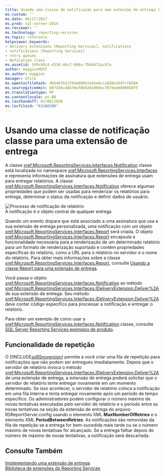 ```yaml
---
title: Usando uma classe de notificação para uma extensão de entrega | Microsoft Docs
ms.custom: ''
ms.date: 04/27/2017
ms.prod: sql-server-2014
ms.reviewer: ''
ms.technology: reporting-services
ms.topic: reference
helpviewer_keywords:
- delivery extensions [Reporting Services], notifications
- notifications [Reporting Services]
- retry queues
- Nofication class
ms.assetid: 549c40c4-d33d-46c2-9d6a-7bbb671ac67a
author: maggiesMSFT
ms.author: maggies
manager: kfile
ms.openlocfilehash: db6467b21f84a80bb14a5e6ccad30e16d7cfb584
ms.sourcegitcommit: b87d36c46b39af8b929ad94ec707dee8800950f5
ms.translationtype: MT
ms.contentlocale: pt-BR
ms.lasthandoff: 02/08/2020
ms.locfileid: "63180390"
---
```

# <a name="using-a-notification-class-for-a-delivery-extension"></a>Usando uma classe de notificação classe para uma extensão de entrega
  A classe <xref:Microsoft.ReportingServices.Interfaces.Notification> classe está localizada no namespace <xref:Microsoft.ReportingServices.Interfaces> e representa informações de assinatura que extensões de entrega usam para entregar relatórios. A classe <xref:Microsoft.ReportingServices.Interfaces.Notification> oferece algumas propriedades que podem ser usadas para renderizar os relatórios para entrega, determinar o status da notificação e definir dados de usuário.  
  
 ![Processo de notificação de relatório](../../media/bk-ext-03.gif "Processo de notificação de relatório")  
A notificação é o objeto central de qualquer entrega  
  
 Quando um evento dispara que está associado a uma assinatura que usa a sua extensão de entrega personalizada, uma notificação com um objeto <xref:Microsoft.ReportingServices.Interfaces.Report> será criada. O objeto <xref:Microsoft.ReportingServices.Interfaces.Report> encapsula a funcionalidade necessária para a renderização de um determinado relatório para um formato de renderização suportado e contém propriedades específicas do relatório, como a URL para o relatório no servidor e o nome do relatório. Para obter mais informações sobre a classe <xref:Microsoft.ReportingServices.Interfaces.Report>, consulte [Usando a classe Report para uma extensão de entrega](../delivery-extension/using-the-report-class-for-a-delivery-extension.md).  
  
 Você passa o objeto <xref:Microsoft.ReportingServices.Interfaces.Notification> ao método <xref:Microsoft.ReportingServices.Interfaces.IDeliveryExtension.Deliver%2A> de sua extensão de entrega. Seu método <xref:Microsoft.ReportingServices.Interfaces.IDeliveryExtension.Deliver%2A> deve conter código específico para processar a notificação e entregar o relatório.  
  
 Para obter um exemplo de como usar a <xref:Microsoft.ReportingServices.Interfaces.Notification> classe, consulte [SQL Server Reporting Services exemplos de produto](https://go.microsoft.com/fwlink/?LinkId=177889).  
  
## <a name="retry-functionality"></a>Funcionalidade de repetição  
 O [!INCLUDE[ssRSnoversion](../../../includes/ssrsnoversion-md.md)] permite a você criar uma fila de repetição para notificações que não podem ser entregues imediatamente. Depois que o servidor de relatório invoca o método <xref:Microsoft.ReportingServices.Interfaces.IDeliveryExtension.Deliver%2A> de uma extensão de entrega, a extensão de entrega poderá solicitar que o servidor de relatório tente entregar novamente em um momento determinado. Se isso acontecer, o servidor de relatório coloca a notificação em uma fila interna e tenta entregar novamente após um período de tempo específico. Os administradores podem configurar o número máximo de novas tentativas executadas pelo servidor de relatório e o período entre as novas tentativas na seção da extensão de entrega do arquivo RSReportServer.config usando o elemento XML **MaxNumberOfRetries** e o elemento XML **PeriodBetweenRetries**. As notificações são removidas da fila de repetição se a entrega for bem-sucedida mais tarde ou se o número máximo de novas tentativas for alcançado. Se a entrega falhar depois do número de máximo de novas tentativas, a notificação será descartada.  
  
## <a name="see-also"></a>Consulte Também  
 [Implementando uma extensão de entrega](../delivery-extension/implementing-a-delivery-extension.md)   
 [Biblioteca de extensões do Reporting Services](../reporting-services-extension-library.md)  
  
  
